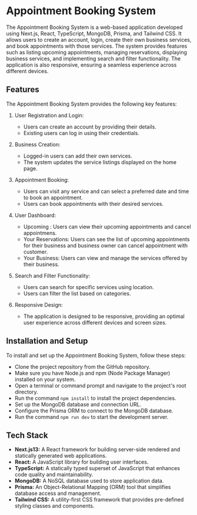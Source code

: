# Appointment Booking System

The Appointment Booking System is a web-based application developed using Next.js, React, TypeScript, MongoDB, Prisma, and Tailwind CSS. It allows users to create an account, login, create their own business services, and book appointments with those services. The system provides features such as listing upcoming appointments, managing reservations, displaying business services, and implementing search and filter functionality. The application is also responsive, ensuring a seamless experience across different devices.

## Features

The Appointment Booking System provides the following key features:

1. User Registration and Login:

   - Users can create an account by providing their details.
   - Existing users can log in using their credentials.

2. Business Creation:

   - Logged-in users can add their own services.
   - The system updates the service listings displayed on the home page.

3. Appointment Booking:
   - Users can visit any service and can select a preferred date and time to book an appointment.
   - Users can book appointments with their desired services.
4. User Dashboard:
   - Upcoming : Users can view their upcoming appointments and cancel appointmens.
   - Your Reservations: Users can see the list of upcoming appointments for their business and business owner can cancel appointment with customer.
   - Your Business: Users can view and manage the services offered by their business.
5. Search and Filter Functionality:
   - Users can search for specific services using location.
   - Users can filter the list based on categories.
6. Responsive Design:
   - The application is designed to be responsive, providing an optimal user experience across different devices and screen sizes.

## Installation and Setup

To install and set up the Appointment Booking System, follow these steps:

- Clone the project repository from the GitHub repository.
- Make sure you have Node.js and npm (Node Package Manager) installed on your system.
- Open a terminal or command prompt and navigate to the project's root directory.
- Run the command `npm install` to install the project dependencies.
- Set up the MongoDB database and connection URL.
- Configure the Prisma ORM to connect to the MongoDB database.
- Run the command `npm run dev` to start the development server.

## Tech Stack

- **Next.js13:** A React framework for building server-side rendered and statically generated web applications.
- **React:** A JavaScript library for building user interfaces.
- **TypeScript:** A statically typed superset of JavaScript that enhances code quality and maintainability.
- **MongoDB:** A NoSQL database used to store application data.
- **Prisma:** An Object-Relational Mapping (ORM) tool that simplifies database access and management.
- **Tailwind CSS:** A utility-first CSS framework that provides pre-defined styling classes and components.
